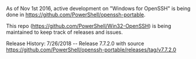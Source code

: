 As of Nov 1st 2016, active development on "Windows for OpenSSH" is being done in https://github.com/PowerShell/openssh-portable. 

This repo (https://github.com/PowerShell/Win32-OpenSSH) is being maintained to keep track of releases and issues.

Release History:
7/26/2018 -- Release 7.7.2.0 with source https://github.com/PowerShell/openssh-portable/releases/tag/v7.7.2.0
